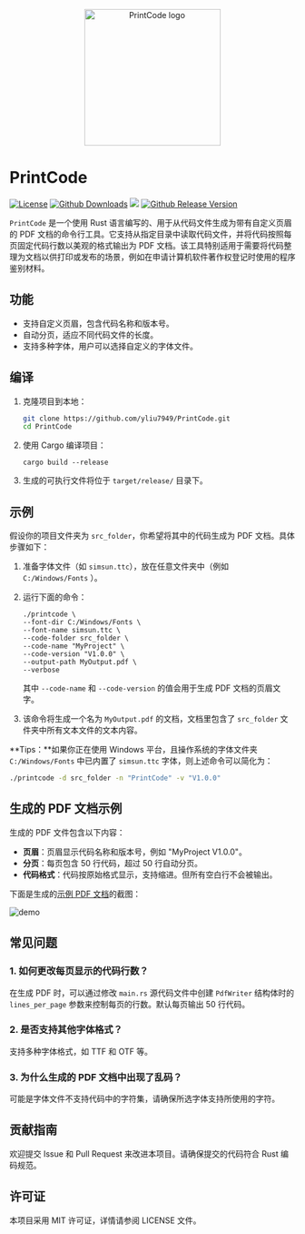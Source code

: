 <p align="center">
  <img width="240" src="https://github.com/yliu7949/PrintCode/blob/main/logo.svg" style="text-align: center;" alt="PrintCode logo">
</p>


# PrintCode

[![License](https://img.shields.io/github/license/yliu7949/PrintCode.svg)](https://github.com/yliu7949/PrintCode/blob/main/LICENSE)
[![Github Downloads](https://img.shields.io/github/downloads/yliu7949/PrintCode/total.svg)](http://gra.caldis.me/?url=https://github.com/yliu7949/PrintCode)
<a title="Hits" target="_blank" href="https://github.com/yliu7949/PrintCode"><img src="https://hits.b3log.org/yliu7949/PrintCode.svg"></a>
[![Github Release Version](https://img.shields.io/github/v/release/yliu7949/PrintCode?color=green&include_prereleases)](https://github.com/yliu7949/PrintCode/releases/latest)

`PrintCode` 是一个使用 Rust 语言编写的、用于从代码文件生成为带有自定义页眉的 PDF 文档的命令行工具。它支持从指定目录中读取代码文件，并将代码按照每页固定代码行数以美观的格式输出为 PDF 文档。该工具特别适用于需要将代码整理为文档以供打印或发布的场景，例如在申请计算机软件著作权登记时使用的程序鉴别材料。

## 功能

- 支持自定义页眉，包含代码名称和版本号。
- 自动分页，适应不同代码文件的长度。
- 支持多种字体，用户可以选择自定义的字体文件。

## 编译

1. 克隆项目到本地：
   ```bash
   git clone https://github.com/yliu7949/PrintCode.git
   cd PrintCode

2. 使用 Cargo 编译项目：

   ```
   cargo build --release
   ```
   
3. 生成的可执行文件将位于 `target/release/` 目录下。

## 示例

假设你的项目文件夹为 `src_folder`，你希望将其中的代码生成为 PDF 文档。具体步骤如下：

1. 准备字体文件（如 `simsun.ttc`），放在任意文件夹中（例如 `C:/Windows/Fonts` ）。

2. 运行下面的命令：

   ```
   ./printcode \
   --font-dir C:/Windows/Fonts \
   --font-name simsun.ttc \
   --code-folder src_folder \
   --code-name "MyProject" \
   --code-version "V1.0.0" \
   --output-path MyOutput.pdf \
   --verbose
   ```

   其中 `--code-name` 和 `--code-version` 的值会用于生成 PDF 文档的页眉文字。

3. 该命令将生成一个名为 `MyOutput.pdf` 的文档，文档里包含了 `src_folder` 文件夹中所有文本文件的文本内容。

**Tips：**如果你正在使用 Windows 平台，且操作系统的字体文件夹 `C:/Windows/Fonts` 中已内置了 `simsun.ttc` 字体，则上述命令可以简化为：

```bash
./printcode -d src_folder -n "PrintCode" -v "V1.0.0"
```

## 生成的 PDF 文档示例

生成的 PDF 文件包含以下内容：

- **页眉**：页眉显示代码名称和版本号，例如 "MyProject V1.0.0"。
- **分页**：每页包含 50 行代码，超过 50 行自动分页。
- **代码格式**：代码按原始格式显示，支持缩进。但所有空白行不会被输出。

下面是生成的[示例 PDF 文档](https://github.com/yliu7949/KouShare-dl/blob/main/demo.pdf)的截图：

![demo](F:\IDEAProjects\printcode\demo.svg)

## 常见问题

### 1. 如何更改每页显示的代码行数？

在生成 PDF 时，可以通过修改 `main.rs` 源代码文件中创建 `PdfWriter` 结构体时的 `lines_per_page` 参数来控制每页的行数。默认每页输出 50 行代码。

### 2. 是否支持其他字体格式？

支持多种字体格式，如 TTF 和 OTF 等。

### 3. 为什么生成的 PDF 文档中出现了乱码？

可能是字体文件不支持代码中的字符集，请确保所选字体支持所使用的字符。

## 贡献指南

欢迎提交 Issue 和 Pull Request 来改进本项目。请确保提交的代码符合 Rust 编码规范。

## 许可证

本项目采用 MIT 许可证，详情请参阅 LICENSE 文件。

 